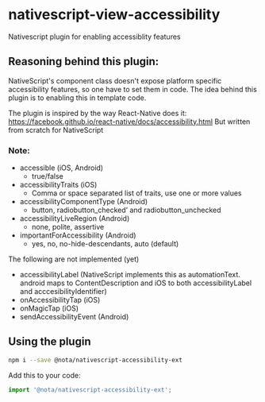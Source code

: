 # nativescript-view-accessibility
Nativescript plugin for enabling accessiblity features

## Reasoning behind this plugin:

NativeScript's component class doesn't expose platform specific accessibility features,
so one have to set them in code.
The idea behind this plugin is to enabling this in template code.

The plugin is inspired by the way React-Native does it: https://facebook.github.io/react-native/docs/accessibility.html
But written from scratch for NativeScript

### Note:
* accessible (iOS, Android)
  * true/false
* accessibilityTraits (iOS)
  * Comma or space separated list of traits, use one or more values
* accessibilityComponentType (Android)
  * button, radiobutton\_checked’ and radiobutton\_unchecked
* accessibilityLiveRegion (Android)
  * none, polite, assertive
* importantForAccessibility (Android)
  * yes, no, no-hide-descendants, auto (default)

The following are not implemented (yet)
* accessibilityLabel (NativeScript implements this as automationText. android maps to ContentDescription and iOS to both accessibilityLabel and acccesibilityIdentifier)
* onAccessibilityTap (iOS)
* onMagicTap (iOS)
* sendAccessibilityEvent (Android)

## Using the plugin

```bash
npm i --save @nota/nativescript-accessibility-ext
```

Add this to your code:

```typescript
import '@nota/nativescript-accessibility-ext';
```
